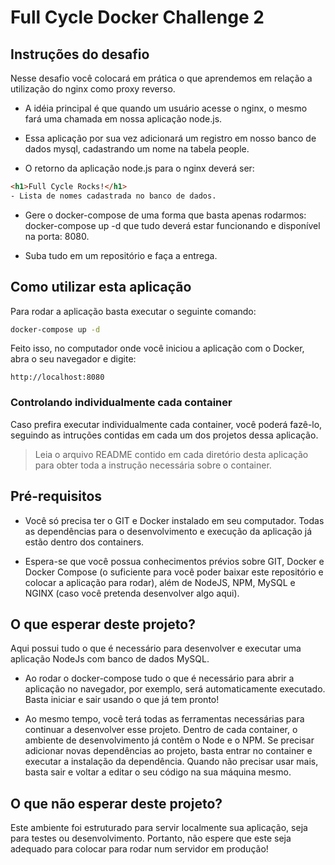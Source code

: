 # Full Cycle Docker Challenge 2

## Instruções do desafio

Nesse desafio você colocará em prática o que aprendemos em relação a utilização do nginx como proxy reverso. 

- A idéia principal é que quando um usuário acesse o nginx, o mesmo fará uma chamada em nossa aplicação node.js. 

- Essa aplicação por sua vez adicionará um registro em nosso banco de dados mysql, cadastrando um nome na tabela people.

- O retorno da aplicação node.js para o nginx deverá ser:

```html
<h1>Full Cycle Rocks!</h1>
- Lista de nomes cadastrada no banco de dados.
```

- Gere o docker-compose de uma forma que basta apenas rodarmos: docker-compose up -d que tudo deverá estar funcionando e disponível na porta: 8080.

- Suba tudo em um repositório e faça a entrega.

## Como utilizar esta aplicação

Para rodar a aplicação basta executar o seguinte comando:

```bat
docker-compose up -d
```

Feito isso, no computador onde você iniciou a aplicação com o Docker, abra o seu navegador e digite:

```
http://localhost:8080
```

### Controlando individualmente cada container

Caso prefira executar individualmente cada container, você poderá fazê-lo, seguindo as intruções contidas em cada um dos projetos dessa aplicação.

> Leia o arquivo README contido em cada diretório desta aplicação para obter toda a instrução necessária sobre o container.

## Pré-requisitos

- Você só precisa ter o GIT e Docker instalado em seu computador. Todas as dependências para o desenvolvimento e execução da aplicação já estão dentro dos containers.

- Espera-se que você possua conhecimentos prévios sobre GIT, Docker e Docker Compose (o suficiente para você poder baixar este repositório e colocar a aplicação para rodar), além de NodeJS, NPM, MySQL e NGINX (caso você pretenda desenvolver algo aqui).

## O que esperar deste projeto?

Aqui possui tudo o que é necessário para desenvolver e executar uma aplicação NodeJs com banco de dados MySQL.

- Ao rodar o docker-compose tudo o que é necessário para abrir a aplicação no navegador, por exemplo, será automaticamente executado. Basta iniciar e sair usando o que já tem pronto!

- Ao mesmo tempo, você terá todas as ferramentas necessárias para continuar a desenvolver esse projeto. Dentro de cada container, o ambiente de desenvolvimento já contêm o Node e o NPM. Se precisar adicionar novas dependências ao projeto, basta entrar no container e executar a instalação da dependência. Quando não precisar usar mais, basta sair e voltar a editar o seu código na sua máquina mesmo.

## O que não esperar deste projeto?

Este ambiente foi estruturado para servir localmente sua aplicação, seja para testes ou desenvolvimento. Portanto, não espere que este seja adequado para colocar para rodar num servidor em produção!